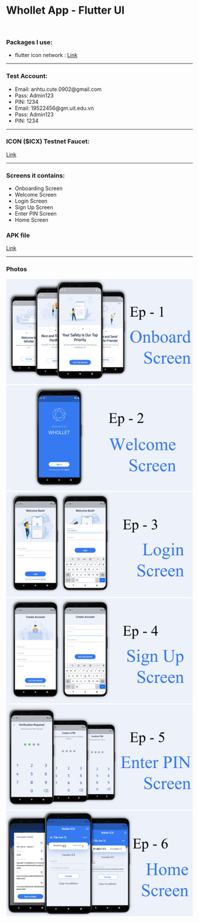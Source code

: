 <h1> Whollet App - Flutter UI </h1>
<br>
<h3> Packages I use: </h3>
<ul>
  <li> flutter icon network : <a href="https://pub.dev/packages/flutter_icon_network?fbclid=IwAR17Vkh3aFkZeZcGrQ7Y5G5UGkokJG4kZtE9bImUjKwlr2RZMdoapP8SUHc" target="_blank"> Link </a>
  </li>  
</ul>
<hr>
<h3> Test Account: </h3>
<ul>
  <li> 
    Email: anhtu.cute.0902@gmail.com
  </li>
  <li> 
    Pass: Admin123
  </li>
  <li> 
    PIN: 1234
  </li>
  <li> 
    Email: 19522456@gm.uit.edu.vn
  </li>
  <li> 
    Pass: Admin123
  </li>
  <li> 
    PIN: 1234
  </li>
</ul>
<hr>
<h3> ICON ($ICX) Testnet Faucet: </h3>
<a href="https://faucet.sharpn.tech/" target="_blank"> Link </a>
<hr>
<h3> Screens it contains: </h3>
<ul>
  <li> 
    Onboarding Screen
  </li>
  <li> 
    Welcome Screen
  </li>
  <li> 
    Login Screen
  </li>
  <li> 
    Sign Up Screen
  </li>
  <li> 
    Enter PIN Screen
  </li>
  <li> 
    Home Screen
  </li>
</ul>
<h3> APK file </h3>
<a href="https://drive.google.com/file/d/1c-yrgg85owXJuvD7z13JrHt4YLqTW_pv/view?usp=sharing" target="_blank"> Link </a>
<hr>
<h3> Photos </h3>
<img src="https://raw.githubusercontent.com/Tu98-math/whollet/main/EP-1.png">
<img src="https://raw.githubusercontent.com/Tu98-math/whollet/main/EP-2.png">
<img src="https://raw.githubusercontent.com/Tu98-math/whollet/main/EP-3.png">
<img src="https://raw.githubusercontent.com/Tu98-math/whollet/main/EP-4.png">
<img src="https://raw.githubusercontent.com/Tu98-math/whollet/main/EP-5.png">
<img src="https://raw.githubusercontent.com/Tu98-math/whollet/main/EP-6.png">
